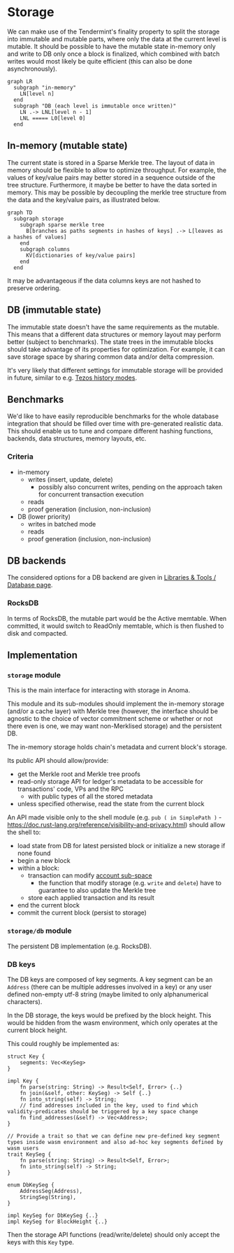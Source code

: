# Storage

We can make use of the Tendermint's finality property to split the storage into immutable and mutable parts, where only the data at the current level is mutable. It should be possible to have the mutable state in-memory only and write to DB only once a block is finalized, which combined with batch writes would most likely be quite efficient (this can also be done asynchronously).

```mermaid
graph LR
  subgraph "in-memory"
    LN[level n]
  end
  subgraph "DB (each level is immutable once written)"
    LN .-> LNL[level n - 1]
    LNL ===== L0[level 0]
  end
```

## In-memory (mutable state)

The current state is stored in a Sparse Merkle tree. The layout of data in memory should be flexible to allow to optimize throughput. For example, the values of key/value pairs may better stored in a sequence outside of the tree structure. Furthermore, it maybe be better to have the data sorted in memory. This may be possible by decoupling the merkle tree structure from the data and the key/value pairs, as illustrated below.

```mermaid
graph TD
  subgraph storage
    subgraph sparse merkle tree
      B[branches as paths segments in hashes of keys] .-> L[leaves as a hashes of values]
    end
    subgraph columns
      KV[dictionaries of key/value pairs]
    end
  end
```

It may be advantageous if the data columns keys are not hashed to preserve ordering.

## DB (immutable state)

The immutable state doesn't have the same requirements as the mutable. This means that a different data structures or memory layout may perform better (subject to benchmarks). The state trees in the immutable blocks should take advantage of its properties for optimization. For example, it can save storage space by sharing common data and/or delta compression. 

It's very likely that different settings for immutable storage will be provided in future, similar to e.g. [Tezos history modes](https://tezos.gitlab.io/user/history_modes.html).

## Benchmarks

We'd like to have easily reproducible benchmarks for the whole database integration that should be filled over time with pre-generated realistic data. This should enable us to tune and compare different hashing functions, backends, data structures, memory layouts, etc.

### Criteria
- in-memory
  - writes (insert, update, delete)
    - possibly also concurrent writes, pending on the approach taken for concurrent transaction execution
  - reads
  - proof generation (inclusion, non-inclusion)
- DB (lower priority)
  - writes in batched mode
  - reads
  - proof generation (inclusion, non-inclusion)

## DB backends

The considered options for a DB backend are given in [Libraries & Tools / Database page](/explore/libraries/db.md).

### RocksDB

In terms of RocksDB, the mutable part would be the Active memtable. When committed, it would switch to ReadOnly memtable, which is then flushed to disk and compacted.

## Implementation

### `storage` module

This is the main interface for interacting with storage in Anoma.

This module and its sub-modules should implement the in-memory storage (and/or a cache layer) with Merkle tree (however, the interface should be agnostic to the choice of vector commitment scheme or whether or not there even is one, we may want non-Merklised storage) and the persistent DB.

The in-memory storage holds chain's metadata and current block's storage.

Its public API should allow/provide:
- get the Merkle root and Merkle tree proofs
- read-only storage API for ledger's metadata to be accessible for transactions' code, VPs and the RPC
  - with public types of all the stored metadata
- unless specified otherwise, read the state from the current block

An API made visible only to the shell module (e.g. `pub ( in SimplePath )` - https://doc.rust-lang.org/reference/visibility-and-privacy.html) should allow the shell to:
- load state from DB for latest persisted block or initialize a new storage if none found
- begin a new block
- within a block:
  - transaction can modify [account sub-space](/explore/design/ledger/accounts.md#dynamic-storage-sub-space)
    - the function that modify storage (e.g. `write` and `delete`) have to guarantee to also update the Merkle tree
  - store each applied transaction and its result
- end the current block
- commit the current block (persist to storage)

### `storage/db` module

The persistent DB implementation (e.g. RocksDB).

### DB keys

The DB keys are composed of key segments. A key segment can be an `Address` (there can be multiple addresses involved in a key) or any user defined non-empty utf-8 string (maybe limited to only alphanumerical characters).

In the DB storage, the keys would be prefixed by the block height. This would be hidden from the wasm environment, which only operates at the current block height.

This could roughly be implemented as:

```
struct Key {
    segments: Vec<KeySeg>
}

impl Key {
    fn parse(string: String) -> Result<Self, Error> {..}
    fn join(&self, other: KeySeg) -> Self {..}
    fn into_string(self) -> String;
    // find addresses included in the key, used to find which validity-predicates should be triggered by a key space change
    fn find_addresses(&self) -> Vec<Address>;
}

// Provide a trait so that we can define new pre-defined key segment types inside wasm environment and also ad-hoc key segments defined by wasm users
trait KeySeg {
    fn parse(string: String) -> Result<Self, Error>;
    fn into_string(self) -> String;
}

enum DbKeySeg {
    AddressSeg(Address),
    StringSeg(String),
}

impl KeySeg for DbKeySeg {..}
impl KeySeg for BlockHeight {..}
```

Then the storage API functions (read/write/delete) should only accept the keys with this `Key` type.
